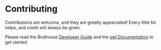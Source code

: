 # Contributing

Contributions are welcome, and they are greatly appreciated! Every little bit helps, and credit will always be given.

Please read the Birdhouse [Developer Guide](https://birdhouse.readthedocs.io/en/latest/dev_guide.html)
and the [owl Documentation](https://owl.readthedocs.io/en/latest/) to get started.
